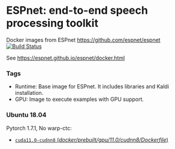 # ESPnet: end-to-end speech processing toolkit

Docker images from ESPnet https://github.com/espnet/espnet [![Build Status](https://travis-ci.org/espnet/espnet.svg?branch=master)](https://travis-ci.org/espnet/espnet)


See https://espnet.github.io/espnet/docker.html

### Tags

- Runtime: Base image for ESPnet. It includes libraries and Kaldi installation.
- GPU: Image to execute examples with GPU support.

### Ubuntu 18.04

Pytorch 1.7.1, No warp-ctc:

- [`cuda11.0-cudnn8` (*docker/prebuilt/gpu/11.0/cudnn8/Dockerfile*)](https://github.com/espnet/espnet/tree/master/docker/prebuilt/devel/gpu/11.0/cudnn8/Dockerfile)
